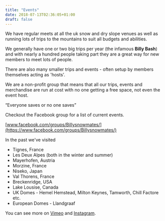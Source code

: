 ```yaml
---
title: "Events"
date: 2018-07-13T02:36:05+01:00
draft: false
---
```


We have regular meets at all the uk snow and dry slope venues as well as running lots of trips to the mountains to suit all budgets and abilities.

We generally have one or two big trips per year (the infamous **Billy Bash**) and with nearly a hundred people taking part they are a great way for new members to meet lots of people.

There are also many smaller trips and events - often setup by members themselves acting as 'hosts'.

We are a non-profit group that means that all our trips, events and merchandise are run at cost with no one getting a free space, not even the event host.

“Everyone saves or no one saves”

Checkout the Facebook group for a list of current events.

[www.facebook.com/groups/Billysnowmates/](https://www.facebook.com/groups/Billysnowmates/)

In the past we've visited

* Tignes, France
* Les Deux Alpes (both in the winter and summer)
* Mayerhofen, Austria
* Morzine, France
* Niseko, Japan
* Val Thorens, France
* Breckenridge, USA
* Lake Lousise, Canada
* UK Domes - Hemel Hemstead, Milton Keynes, Tamworth, Chill Factore etc.
* European Domes - Llandgraaf

You can see more on 
<a href="https://vimeo.com/billysnowmates" target="_blank"><i class="fa fa-vimeo"></i> Vimeo</a> and <a href="https://www.instagram.com/billysnowmates/" target="_blank"><i class="fa fa-instagram"></i> Instagram</a>.

